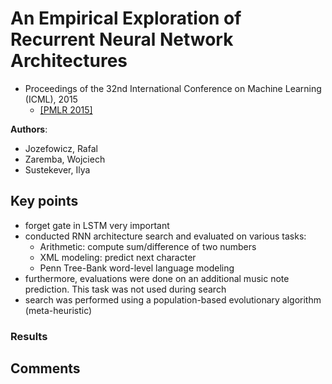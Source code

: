# An Empirical Exploration of Recurrent Neural Network Architectures
* Proceedings of the 32nd International Conference on Machine Learning (ICML), 2015
    * [[PMLR 2015]](http://proceedings.mlr.press/v37/jozefowicz15.pdf)

**Authors**:
* Jozefowicz, Rafal
* Zaremba, Wojciech
* Sustekever, Ilya

## Key points
* forget gate in LSTM very important
* conducted RNN architecture search and evaluated on various tasks:
    * Arithmetic: compute sum/difference of two numbers
    * XML modeling: predict next character
    * Penn Tree-Bank word-level language modeling
* furthermore, evaluations were done on an additional music note prediction. This task was not used during search
* search was performed using a population-based evolutionary algorithm (meta-heuristic)

### Results

## Comments
